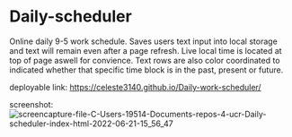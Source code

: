 # Daily-scheduler

Online daily 9-5 work schedule. Saves users text input into local storage and text will remain even after a page refresh. Live local time is located at top of page aswell for convience. Text rows are also color coordinated to indicated whether that specific time block is in the past, present or future. 

deployable link: https://celeste3140.github.io/Daily-work-scheduler/

screenshot: ![screencapture-file-C-Users-19514-Documents-repos-4-ucr-Daily-scheduler-index-html-2022-06-21-15_56_47](https://user-images.githubusercontent.com/105468134/174910333-f92191f2-db07-4ed9-9f75-d4eacd42e962.png)


